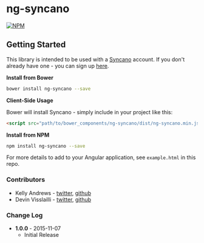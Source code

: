 # ng-syncano

[![NPM](https://img.shields.io/npm/v/ng-syncano.svg)](https://www.npmjs.com/package/ng-syncano)

## Getting Started
This library is intended to be used with a [Syncano](http://www.syncano.io/) account. If you don't already have one - you can sign up [here](https://dashboard.syncano.io/?utm_source=ng-syncano&utm_medium=readme&utm_campaign=github).

**Install from Bower**

```bash
bower install ng-syncano --save
```

**Client-Side Usage**

Bower will install Syncano - simply include in your project like this:

```html
<script src="path/to/bower_components/ng-syncano/dist/ng-syncano.min.js"></script>
```

**Install from NPM**

```bash
npm install ng-syncano --save
```

For more details to add to your Angular application, see `example.html` in this repo.

### Contributors

* Kelly Andrews  - [twitter](https://twitter.com/kellyjandrews), [github](https://github.com/kellyjandrews)
* Devin Visslailli - [twitter](https://twitter.com/devintyler9), [github](https://github.com/devintyler)

### Change Log
* **1.0.0** - 2015-11-07
    * Initial Release
